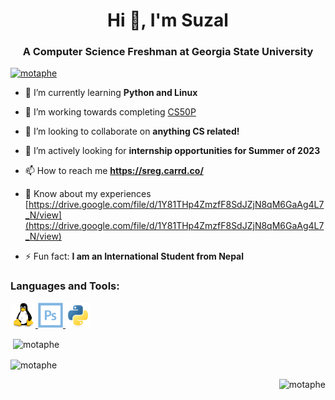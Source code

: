 <h1 align="center">Hi 👋, I'm Suzal</h1>
<h3 align="center">A Computer Science Freshman at Georgia State University</h3>


<p align="left"> <a href="https://twitter.com/motaphe" target="blank"><img src="https://img.shields.io/twitter/follow/motaphe?logo=twitter&style=for-the-badge" alt="motaphe" /></a> </p>

- 🌱 I’m currently learning **Python and Linux**

- 🔭 I’m working towards completing [CS50P](https://github.com/code50/71585989)

- 👯 I’m looking to collaborate on **anything CS related!**

- 🤝 I’m actively looking for **internship opportunities for Summer of 2023**

- 📫 How to reach me **https://sreg.carrd.co/**

- 📄 Know about my experiences [https://drive.google.com/file/d/1Y81THp4ZmzfF8SdJZjN8qM6GaAg4L7_N/view](https://drive.google.com/file/d/1Y81THp4ZmzfF8SdJZjN8qM6GaAg4L7_N/view)

- ⚡ Fun fact: **I am an International Student from Nepal**


<h3 align="left">Languages and Tools:</h3>
<p align="left"> <a href="https://www.linux.org/" target="_blank" rel="noreferrer"> <img src="https://raw.githubusercontent.com/devicons/devicon/master/icons/linux/linux-original.svg" alt="linux" width="40" height="40"/> </a> <a href="https://www.photoshop.com/en" target="_blank" rel="noreferrer"> <img src="https://raw.githubusercontent.com/devicons/devicon/master/icons/photoshop/photoshop-line.svg" alt="photoshop" width="40" height="40"/> </a> <a href="https://www.python.org" target="_blank" rel="noreferrer"> <img src="https://raw.githubusercontent.com/devicons/devicon/master/icons/python/python-original.svg" alt="python" width="40" height="40"/> </a> </p>

<p>&nbsp;<img align="center" src="https://github-readme-stats.vercel.app/api?username=motaphe&show_icons=true&locale=en" alt="motaphe" /></p>

<p><img align="center" src="https://github-readme-streak-stats.herokuapp.com/?user=motaphe&" alt="motaphe" /></p>



<p align="right"> <img src="https://komarev.com/ghpvc/?username=motaphe&label=Profile%20views&color=0e75b6&style=flat" alt="motaphe" /> </p>

